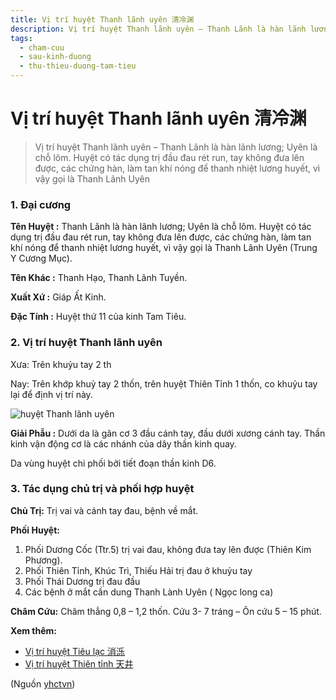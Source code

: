 ```yaml
---
title: Vị trí huyệt Thanh lãnh uyên 清冷渊
description: Vị trí huyệt Thanh lãnh uyên – Thanh Lãnh là hàn lãnh lương; Uyên là chỗ lõm. Huyệt có tác dụng trị đầu đau rét run, tay không đưa lên được, các chứng hàn, làm tan khí nóng để thanh nhiệt lương huyết, vì vậy gọi là Thanh Lãnh Uyên
tags:
  - cham-cuu
  - sau-kinh-duong
  - thu-thieu-duong-tam-tieu
---
```


# Vị trí huyệt Thanh lãnh uyên 清冷渊 

> Vị trí huyệt Thanh lãnh uyên – Thanh Lãnh là hàn lãnh lương; Uyên là chỗ lõm. Huyệt có tác dụng trị đầu đau rét run, tay không đưa lên được, các chứng hàn, làm tan khí nóng để thanh nhiệt lương huyết, vì vậy gọi là Thanh Lãnh Uyên

### 1. Đại cương

**Tên Huyệt :** Thanh Lãnh là hàn lãnh lương; Uyên là chỗ lõm. Huyệt có tác dụng trị đầu đau rét run, tay không đưa lên được, các chứng hàn, làm tan khí nóng để thanh nhiệt lương huyết, vì vậy gọi là Thanh Lãnh Uyên (Trung Y Cương Mục).

**Tên Khác :** Thanh Hạo, Thanh Lãnh Tuyền.

**Xuất Xứ :** Giáp Ất Kinh.

**Đặc Tính :** Huyệt thứ 11 của kinh Tam Tiêu.

### 2. Vị trí huyệt Thanh lãnh uyên

Xưa: Trên khuỷu tay 2 th

Nay: Trên khớp khuỷ tay 2 thốn, trên huyệt Thiên Tỉnh 1 thốn, co khuỷu tay lại để định vị trí này.

![huyệt Thanh lãnh uyên](/imgs/yhctvn/huyet-thanh-lanh-tuyen-300x169.jpg)

**Giải Phẫu :** Dưới da là gân cơ 3 đầu cánh tay, đầu dưới xương cánh tay. Thần kinh vận động cơ là các nhánh của dây thần kinh quay.

Da vùng huyệt chi phối bởi tiết đoạn thần kinh D6.

### 3. Tác dụng chủ trị và phối hợp huyệt

**Chủ Trị:** Trị vai và cánh tay đau, bệnh về mắt.

**Phối Huyệt:**

1. Phối Dương Cốc (Ttr.5) trị vai đau, không đưa tay lên được (Thiên Kim Phương).
2. Phối Thiên Tỉnh, Khúc Trì, Thiếu Hải trị đau ở khuỷu tay
3. Phối Thái Dương trị đau đầu
4. Các bệnh ở mắt cần dung Thanh Lành Uyên ( Ngọc long ca)

**Châm Cứu:** Châm thẳng 0,8 – 1,2 thốn. Cứu 3- 7 tráng – Ôn cứu 5 – 15 phút.

**Xem thêm:**

* [Vị trí huyệt Tiêu lạc 消泺](/yhctvn/vi-tri-huyet-tieu-lac-%e6%b6%88%e6%b3%ba)
* [Vị trí huyệt Thiên tỉnh 天井](/yhctvn/vi-tri-huyet-thien-tinh-%e5%a4%a9%e4%ba%95)

(Nguồn <a href="https://yhctvn.com/vi-tri-huyet-thanh-lanh-uyen-清冷渊/" target="_blank">yhctvn</a>)
